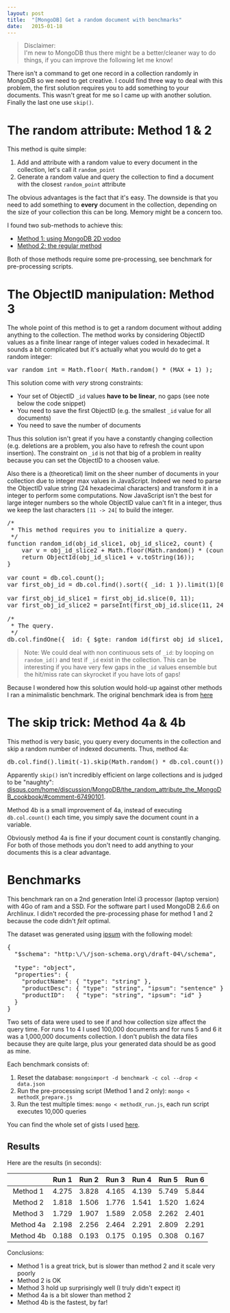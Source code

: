 ```yaml
---
layout: post
title:  "[MongoDB] Get a random document with benchmarks"
date:   2015-01-18
---
```

> Disclaimer:<br />
> I'm new to MongoDB thus there might be a better/cleaner way to do things, if you can improve the following let me know!

There isn't a command to get one record in a collection randomly in MongoDB so we need to get creative.
I could find three way to deal with this problem, the first solution requires you to add something to your documents. This wasn't great for me so I came up with another solution. Finally the last one use `skip()`.

# The random attribute: Method 1 & 2

This method is quite simple:

1. Add and attribute with a random value to every document in the collection, let's call it `random_point`
2. Generate a random value and query the collection to find a document with the closest `random_point` attribute

The obvious advantages is the fact that it's easy. The downside is that you need to add something to **every** document in the collection, depending on the size of your collection this can be long. Memory might be a concern too.

I found two sub-methods to achieve this:

* [Method 1: using MongoDB 2D vodoo](https://disqus.com/home/discussion/MongoDB/the_random_attribute_the_MongoDB_cookbook/#comment-452243980)
* [Method 2: the regular method](http://bdadam.com/blog/finding-a-random-document-in-MongoDB.html)

Both of those methods require some pre-processing, see benchmark for pre-processing scripts.

# The ObjectID manipulation: Method 3

The whole point of this method is to get a random document without adding anything to the collection. The method works by considering ObjectID values as a finite linear range of integer values coded in hexadecimal. It sounds a bit complicated but it's actually what you would do to get a random integer:

<pre>
var random_int = Math.floor( Math.random() * (MAX + 1) );
</pre>

This solution come with *very* strong constraints:

* Your set of ObjectID `_id` values **have to be linear**, no gaps (see note below the code snippet)
* You need to save the first ObjectID (e.g. the smallest `_id` value for all documents)
* You need to save the number of documents

Thus this solution isn't great if you have a constantly changing collection (e.g. deletions are a problem, you also have to refresh the count upon insertion). The constraint on `_id` is not that big of a problem in reality because you can set the ObjectID to a choosen value.

Also there is a (theoretical) limit on the sheer number of documents in your collection due to integer max values in JavaScript. Indeed we need to parse the ObjectID value string (24 hexadecimal characters) and transform it in a integer to perform some computations. Now JavaScript isn't the best for large integer numbers so the whole ObjectID value can't fit in a integer, thus we keep the last characters `[11 -> 24[` to build the integer.


<pre>
/*
 * This method requires you to initialize a query.
 */
function random_id(obj_id_slice1, obj_id_slice2, count) {
	var v = obj_id_slice2 + Math.floor(Math.random() * (count + 1));
	return ObjectId(obj_id_slice1 + v.toString(16));
}

var count = db.col.count();
var first_obj_id = db.col.find().sort({ _id: 1 }).limit(1)[0]._id.valueOf();

var first_obj_id_slice1 = first_obj_id.slice(0, 11);
var first_obj_id_slice2 = parseInt(first_obj_id.slice(11, 24), 16);

/*
 * The query.
 */
db.col.findOne({ _id: { $gte: random_id(first_obj_id_slice1, first_obj_id_slice2, count) } });
</pre>

> Note: We could deal with non continuous sets of `_id`:
> by looping on `random_id()` and test if `_id` exist in the collection.
> This can be interesting if you have very few gaps in the `_id` values ensemble but the hit/miss rate can skyrocket if you have lots of gaps!

Because I wondered how this solution would hold-up against other methods I ran a minimalistic benchmark. The original benchmark idea is from [here](http://bdadam.com/blog/finding-a-random-document-in-MongoDB.html)

# The skip trick: Method 4a & 4b

This method is very basic, you query every documents in the collection and skip a random number of indexed documents. Thus, method 4a:

<pre>
db.col.find().limit(-1).skip(Math.random() * db.col.count());
</pre>

Apparently `skip()` isn't incredibly efficient on large collections and is judged to be "naughty": [disqus.com/home/discussion/MongoDB/the_random_attribute_the_MongoDB_cookbook/#comment-67490101](https://disqus.com/home/discussion/MongoDB/the_random_attribute_the_MongoDB_cookbook/#comment-67490101).

Method 4b is a small improvement of 4a, instead of executing `db.col.count()` each time, you simply save the document count in a variable.

Obviously method 4a is fine if your document count is constantly changing. For both of those methods you don't need to add anything to your documents this is a clear advantage.

# Benchmarks

This benchmark ran on a 2nd generation Intel i3 processor (laptop version) with 4Go of ram and a SSD. For the software part I used MongoDB 2.6.6 on Archlinux. I didn't recorded the pre-processing phase for method 1 and 2 because the code didn't *felt* optimal.

The dataset was generated using [ipsum](https://github.com/buzzm/ipsum) with the following model:

<pre>
{
  "$schema": "http:\/\/json-schema.org\/draft-04\/schema",

  "type": "object",
  "properties": {
    "productName": { "type": "string" },
    "productDesc": { "type": "string", "ipsum": "sentence" },
    "productID":   { "type": "string", "ipsum": "id" }
  }
}
</pre>

Two sets of data were used to see if and how collection size affect the query time. For runs 1 to 4 I used 100,000 documents and for runs 5 and 6 it was a 1,000,000 documents collection. I don't publish the data files because they are quite large, plus your generated data should be as good as mine.

Each benchmark consists of:

1. Reset the database: `mongoimport -d benchmark -c col --drop < data.json`
2. Run the pre-processing script (Method 1 and 2 only): `mongo < methodX_prepare.js`
3. Run the test multiple times: `mongo < methodX_run.js`, each run script executes 10,000 queries

You can find the whole set of gists I used [here](https://gist.github.com/alan-mushi/f41362ada94883c88817).

## Results
Here are the results (in seconds):

|           | Run 1 | Run 2 | Run 3 | Run 4 | Run 5 | Run 6 |
|:---------:|:-----:|:-----:|:-----:|:-----:|:-----:|:-----:|
| Method 1  | 4.275 | 3.828 | 4.165 | 4.139 | 5.749 | 5.844 |
| Method 2  | 1.818 | 1.506 | 1.776 | 1.541 | 1.520 | 1.624 |
| Method 3  | 1.729 | 1.907 | 1.589 | 2.058 | 2.262 | 2.401 |
| Method 4a | 2.198 | 2.256 | 2.464 | 2.291 | 2.809 | 2.291 |
| Method 4b | 0.188 | 0.193 | 0.175 | 0.195 | 0.308 | 0.167 |


<div id="bench-graph"></div>
<div id="legend"></div>

<link href='{{ site.url }}/assets/metricsgraphics.css' rel='stylesheet' type='text/css'>

<script src='https://ajax.googleapis.com/ajax/libs/jquery/1.11.1/jquery.min.js'></script>
<script src='https://cdnjs.cloudflare.com/ajax/libs/d3/3.5.0/d3.min.js' charset='utf-8'></script>
<script src='{{ site.url }}/assets/metricsgraphics.js'></script>

<script>
$(document).ready(function() {
    var data = [
        [
            { "run": 1, "time": 4.275 },
            { "run": 2, "time": 3.828 },
            { "run": 3, "time": 4.165 },
            { "run": 4, "time": 4.139 },
            { "run": 5, "time": 5.749 },
            { "run": 6, "time": 5.844 }
        ],
        [
            { "run": 1, "time": 1.818 },
            { "run": 2, "time": 1.506 },
            { "run": 3, "time": 1.776 },
            { "run": 4, "time": 1.541 },
            { "run": 5, "time": 1.520 },
            { "run": 6, "time": 1.624 }
        ],
        [
            { "run": 1, "time": 1.729 },
            { "run": 2, "time": 1.907 },
            { "run": 3, "time": 1.589 },
            { "run": 4, "time": 2.058 },
            { "run": 5, "time": 2.262 },
            { "run": 6, "time": 2.401 }
        ],
        [
            { "run": 1, "time": 2.198 },
            { "run": 2, "time": 2.256 },
            { "run": 3, "time": 2.464 },
            { "run": 4, "time": 2.291 },
            { "run": 5, "time": 2.809 },
            { "run": 6, "time": 2.291 }
        ],
        [
            { "run": 1, "time": 0.188 },
            { "run": 2, "time": 0.193 },
            { "run": 3, "time": 0.175 },
            { "run": 4, "time": 0.195 },
            { "run": 5, "time": 0.308 },
            { "run": 6, "time": 0.167 }
        ]
    ];

    MG.data_graphic({
        title:"Benchmarks results",
        description: "Results are in seconds per 10,000 random picks",
        legend: ['Method 1', 'Method 2', 'Method 3', 'Method 4a', 'Method 4b'],
        legend_target: '#legend',
        data: data,
        target: '#bench-graph',
        y_extended_ticks: true,
        x_accessor: 'run',
        x_label: 'run',
        y_accessor: 'time',
        y_label: 'time (seconds)',
        markers: [{ 'run': 4.5, 'label': "1,000,000 documents" }],
        width: 740
    });
});
</script>

Conclusions:

* Method 1 is a great trick, but is slower than method 2 and it scale very poorly
* Method 2 is OK
* Method 3 hold up surprisingly well (I truly didn't expect it)
* Method 4a is a bit slower than method 2
* Method 4b is the fastest, by far!
